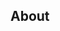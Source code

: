 ## About

<!--
⚠️ Please consider choosing the appropriate issue template from the drop-down.

Is this a bug report? A feature request? Something different? Describe your
issue.
-->

